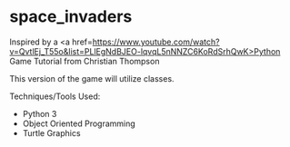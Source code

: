 # space_invaders

Inspired by a <a href=https://www.youtube.com/watch?v=QvtlEj_T55o&list=PLlEgNdBJEO-lqvqL5nNNZC6KoRdSrhQwK>Python Game Tutorial</a> from Christian Thompson  

This version of the game will utilize classes. 

Techniques/Tools Used:
- Python 3
- Object Oriented Programming
- Turtle Graphics

